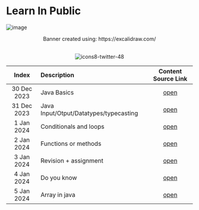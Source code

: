 # Learn In Public
![image](https://github.com/KshitizRana/DailyQuest/assets/93457779/1e8fb507-57af-4518-8dc4-8d3468daeef2)

<div align="center">
  Banner created using: https://excalidraw.com/
</div>

<br>

<div align="center">
  
  ![icons8-twitter-48](https://github.com/shubhsharma19/LearnInPublic/assets/69891912/399c0d7f-428b-48d6-a5f9-05895e3bc4d9)
  
</div>

<div align="center">

|Index| Description | Content Source Link |
|:--:|:-------------|:------------------:|
|30 Dec 2023|Java Basics|[open](https://twitter.com/Kshitiztwt/status/1741050754046242957)|
|31 Dec 2023|Java Input/Otput/Datatypes/typecasting|[open](https://twitter.com/Kshitiztwt/status/1741480710316212511)|
|1 Jan 2024|Conditionals and loops|[open](https://twitter.com/Kshitiztwt/status/1741873190643589286)|
|2 Jan 2024|Functions or methods|[open](https://twitter.com/Kshitiztwt/status/1742235266742469014)|
|3 Jan 2024|Revision + assignment|[open](https://twitter.com/Kshitiztwt/status/1742617601707000055)|
|4 Jan 2024|Do you know|[open](https://twitter.com/Kshitiztwt/status/1742959214253809860)|
|5 Jan 2024|Array in java|[open](https://twitter.com/Kshitiztwt/status/1743323790858158437)|

